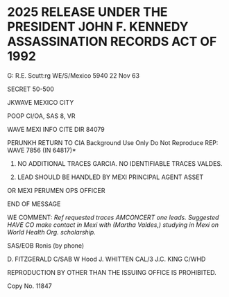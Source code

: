 # 2025 RELEASE UNDER THE PRESIDENT JOHN F. KENNEDY ASSASSINATION RECORDS ACT OF 1992

G: R.E. Scutt:rg
WE/S/Mexico
5940
22 Nov 63

SECRET
50-500

JKWAVE MEXICO CITY

POOP CI/OA, SAS 8, VR

WAVE MEXI
INFO
CITE DIR 84079

PERUNKH
RETURN TO CIA
Background Use Only
Do Not Reproduce
REP: WAVE 7856 (IN 64817)*

1. NO ADDITIONAL TRACES GARCIA. NO IDENTIFIABLE TRACES VALDES.

2. LEAD SHOULD BE HANDLED BY MEXI PRINCIPAL AGENT ASSET

OR MEXI PERUMEN OPS OFFICER

END OF MESSAGE

WE COMMENT: *Ref requested traces AMCONCERT one leads. Suggested HAVE CO make contact in Mexi with (Martha Valdes,)
studying in Mexi on World Health Org. scholarship.*

SAS/EOB Ronis (by phone)

D. FITZGERALD
C/SAB
W Hood
J. WHITTEN
CAL/3
J.C. KING
C/WHD

REPRODUCTION BY OTHER THAN THE ISSUING OFFICE IS PROHIBITED.

Copy No.
11847
